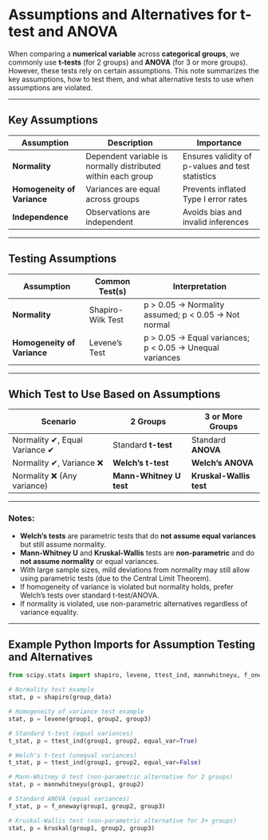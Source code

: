 # Assumptions and Alternatives for t-test and ANOVA

When comparing a **numerical variable** across **categorical groups**, we commonly use **t-tests** (for 2 groups) and **ANOVA** (for 3 or more groups). However, these tests rely on certain assumptions. This note summarizes the key assumptions, how to test them, and what alternative tests to use when assumptions are violated.

---

## Key Assumptions

| Assumption                 | Description                                             | Importance                                    |
|----------------------------|---------------------------------------------------------|-----------------------------------------------|
| **Normality**              | Dependent variable is normally distributed within each group | Ensures validity of p-values and test statistics |
| **Homogeneity of Variance** | Variances are equal across groups                       | Prevents inflated Type I error rates           |
| **Independence**            | Observations are independent                            | Avoids bias and invalid inferences              |

---

## Testing Assumptions

| Assumption                | Common Test(s)           | Interpretation                                |
|---------------------------|--------------------------|-----------------------------------------------|
| **Normality**             | Shapiro-Wilk Test        | p > 0.05 → Normality assumed; p < 0.05 → Not normal |
| **Homogeneity of Variance** | Levene’s Test           | p > 0.05 → Equal variances; p < 0.05 → Unequal variances |

---

## Which Test to Use Based on Assumptions

| Scenario                             | 2 Groups                      | 3 or More Groups             |
|-------------------------------------|------------------------------|-----------------------------|
| Normality ✔, Equal Variance ✔       | Standard **t-test**           | Standard **ANOVA**           |
| Normality ✔, Variance ❌             | **Welch’s t-test**            | **Welch’s ANOVA**            |
| Normality ❌ (Any variance)           | **Mann-Whitney U test**       | **Kruskal-Wallis test**      |

---

### Notes:

- **Welch’s tests** are parametric tests that do **not assume equal variances** but still assume normality.
- **Mann-Whitney U** and **Kruskal-Wallis** tests are **non-parametric** and do **not assume normality** or equal variances.
- With large sample sizes, mild deviations from normality may still allow using parametric tests (due to the Central Limit Theorem).
- If homogeneity of variance is violated but normality holds, prefer Welch’s tests over standard t-test/ANOVA.
- If normality is violated, use non-parametric alternatives regardless of variance equality.

---

## Example Python Imports for Assumption Testing and Alternatives

```python
from scipy.stats import shapiro, levene, ttest_ind, mannwhitneyu, f_oneway, kruskal

# Normality test example
stat, p = shapiro(group_data)

# Homogeneity of variance test example
stat, p = levene(group1, group2, group3)

# Standard t-test (equal variances)
t_stat, p = ttest_ind(group1, group2, equal_var=True)

# Welch's t-test (unequal variances)
t_stat, p = ttest_ind(group1, group2, equal_var=False)

# Mann-Whitney U test (non-parametric alternative for 2 groups)
stat, p = mannwhitneyu(group1, group2)

# Standard ANOVA (equal variances)
f_stat, p = f_oneway(group1, group2, group3)

# Kruskal-Wallis test (non-parametric alternative for 3+ groups)
stat, p = kruskal(group1, group2, group3)
